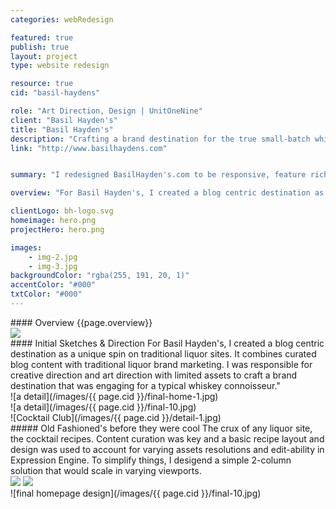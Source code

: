 ```yaml
---
categories: webRedesign

featured: true
publish: true
layout: project
type: website redesign

resource: true
cid: "basil-haydens"

role: "Art Direction, Design | UnitOneNine"
client: "Basil Hayden's"
title: "Basil Hayden's"
description: "Crafting a brand destination for the true small-batch whiskey conniouseur."
link: "http://www.basilhaydens.com"


summary: "I redesigned BasilHayden's.com to be responsive, feature rich curated content and be a destination for whiskey drinkers."

overview: "For Basil Hayden's, I created a blog centric destination as a unique spin on traditional liquor sites. It combines curated blog content with traditional liquor brand marketing. I was responsible for creative direction and art direction with limited assets to craft a brand destination that was engaging for a typical whiskey connoisseur."

clientLogo: bh-logo.svg
homeimage: hero.png
projectHero: hero.png

images:
    - img-2.jpg
    - img-3.jpg
backgroundColor: "rgba(255, 191, 20, 1)" 
accentColor: "#000"
txtColor: "#000"
---
```


<section class="overview">
#### Overview
{{page.overview}}
</section>

<section class="content">
<img src="/images/{{ page.cid }}/initial-sketches.png" data-jslghtbx>

</section>
<section class="content--copy">
#### Initial Sketches & Direction
For Basil Hayden's, I created a blog centric destination as a unique spin on traditional liquor sites. It combines curated blog content with traditional liquor brand marketing. I was responsible for creative direction and art direction with limited assets to craft a brand destination that was engaging for a typical whiskey connoisseur."
</section>
<section>

<section class="content">
![a detail](/images/{{ page.cid }}/final-home-1.jpg) 
</section>


<section class="content--wide">
![a detail](/images/{{ page.cid }}/final-10.jpg) 
</section>

<section class="content">
![Cocktail Club](/images/{{ page.cid }}/detail-1.jpg)
</section>
<section class="content--copy">
##### Old Fashioned's before they were cool
The crux of any liquor site, the cocktail recipes. Content curation was key and a basic recipe layout and design was used to account for varying assets resolutions and edit-ability in Expression Engine. To simplify things, I desigend a simple 2-column solution that would scale in varying viewports.
</section>
<section class="content--wide">
<div class="images-two">
<img src="/images/{{ page.cid }}/detail-2.jpg" data-jslghtbx>
<img src="/images/{{ page.cid }}/detail-3.jpg" data-jslghtbx>
</div>
</section>

<section>
![final homepage design](/images/{{ page.cid }}/final-10.jpg)
</section>
